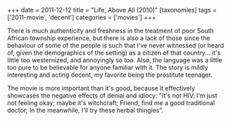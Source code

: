 +++
date = 2011-12-12
title = "Life, Above All (2010)"
[taxonomies]
tags = ['2011-movie', 'decent']
categories = ['movies']
+++

There is much authenticity and freshness in the treatment of poor South
African township experience, but there is also a lack of those since the
behaviour of some of the people is such that I've never witnessed (or
heard of, given the demographics of the setting) as a citizen of that
country... it's little too westernized, and annoyingly so too. Also,
the language was a little too pure to be believable for anyone familiar
with it. The story is mildly interesting and acting decent, my favorite
being the prostitute teenager.

The movie is more important than it's good, because it effectively
showcases the negative effects of denial and idiocy: "It's not HIV,
I'm just not feeling okay; maybe it's witchcraft; Friend, find me a
good traditional doctor; In the meanwhile, I'll try these herbal
thingies".
